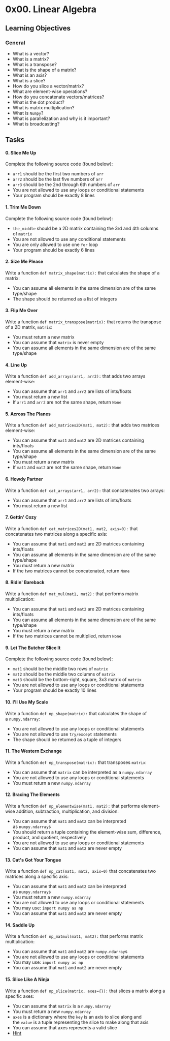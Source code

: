 0x00. Linear Algebra
====================

Learning Objectives
-------------------

### General

-   What is a vector?
-   What is a matrix?
-   What is a transpose?
-   What is the shape of a matrix?
-   What is an axis?
-   What is a slice?
-   How do you slice a vector/matrix?
-   What are element-wise operations?
-   How do you concatenate vectors/matrices?
-   What is the dot product?
-   What is matrix multiplication?
-   What is `Numpy`?
-   What is parallelization and why is it important?
-   What is broadcasting?

Tasks
-----

#### 0\. Slice Me Up

Complete the following source code (found below):

-   `arr1` should be the first two numbers of `arr`
-   `arr2` should be the last five numbers of `arr`
-   `arr3` should be the 2nd through 6th numbers of `arr`
-   You are not allowed to use any loops or conditional statements
-   Your program should be exactly 8 lines

#### 1\. Trim Me Down

Complete the following source code (found below):

-   `the_middle` should be a 2D matrix containing the 3rd and 4th columns of `matrix`
-   You are not allowed to use any conditional statements
-   You are only allowed to use one `for` loop
-   Your program should be exactly 6 lines

#### 2\. Size Me Please

Write a function `def matrix_shape(matrix):` that calculates the shape of a matrix:

-   You can assume all elements in the same dimension are of the same type/shape
-   The shape should be returned as a list of integers

#### 3\. Flip Me Over

Write a function `def matrix_transpose(matrix):` that returns the transpose of a 2D matrix, `matrix`:

-   You must return a new matrix
-   You can assume that `matrix` is never empty
-   You can assume all elements in the same dimension are of the same type/shape

#### 4\. Line Up

Write a function `def add_arrays(arr1, arr2):` that adds two arrays element-wise:

-   You can assume that `arr1` and `arr2` are lists of ints/floats
-   You must return a new list
-   If `arr1` and `arr2` are not the same shape, return `None`

#### 5\. Across The Planes

Write a function `def add_matrices2D(mat1, mat2):` that adds two matrices element-wise:

-   You can assume that `mat1` and `mat2` are 2D matrices containing ints/floats
-   You can assume all elements in the same dimension are of the same type/shape
-   You must return a new matrix
-   If `mat1` and `mat2` are not the same shape, return `None`

#### 6\. Howdy Partner

Write a function `def cat_arrays(arr1, arr2):` that concatenates two arrays:

-   You can assume that `arr1` and `arr2` are lists of ints/floats
-   You must return a new list

#### 7\. Gettin' Cozy

Write a function `def cat_matrices2D(mat1, mat2, axis=0):` that concatenates two matrices along a specific axis:

-   You can assume that `mat1` and `mat2` are 2D matrices containing ints/floats
-   You can assume all elements in the same dimension are of the same type/shape
-   You must return a new matrix
-   If the two matrices cannot be concatenated, return `None`

#### 8\. Ridin' Bareback

Write a function `def mat_mul(mat1, mat2):` that performs matrix multiplication:

-   You can assume that `mat1` and `mat2` are 2D matrices containing ints/floats
-   You can assume all elements in the same dimension are of the same type/shape
-   You must return a new matrix
-   If the two matrices cannot be multiplied, return `None`

#### 9\. Let The Butcher Slice It

Complete the following source code (found below):

-   `mat1` should be the middle two rows of `matrix`
-   `mat2` should be the middle two columns of `matrix`
-   `mat3` should be the bottom-right, square, 3x3 matrix of `matrix`
-   You are not allowed to use any loops or conditional statements
-   Your program should be exactly 10 lines

#### 10\. I'll Use My Scale

Write a function `def np_shape(matrix):` that calculates the shape of a `numpy.ndarray`:

-   You are not allowed to use any loops or conditional statements
-   You are not allowed to use `try/except` statements
-   The shape should be returned as a tuple of integers

#### 11\. The Western Exchange

Write a function `def np_transpose(matrix):` that transposes `matrix`:

-   You can assume that `matrix` can be interpreted as a `numpy.ndarray`
-   You are not allowed to use any loops or conditional statements
-   You must return a new `numpy.ndarray`

#### 12\. Bracing The Elements

Write a function `def np_elementwise(mat1, mat2):` that performs element-wise addition, subtraction, multiplication, and division:

-   You can assume that `mat1` and `mat2` can be interpreted as `numpy.ndarray`s
-   You should return a tuple containing the element-wise sum, difference, product, and quotient, respectively
-   You are not allowed to use any loops or conditional statements
-   You can assume that `mat1` and `mat2` are never empty

#### 13\. Cat's Got Your Tongue

Write a function `def np_cat(mat1, mat2, axis=0)` that concatenates two matrices along a specific axis:

-   You can assume that `mat1` and `mat2` can be interpreted as `numpy.ndarray`s
-   You must return a new `numpy.ndarray`
-   You are not allowed to use any loops or conditional statements
-   You may use: `import numpy as np`
-   You can assume that `mat1` and `mat2` are never empty

#### 14\. Saddle Up

Write a function `def np_matmul(mat1, mat2):` that performs matrix multiplication:

-   You can assume that `mat1` and `mat2` are `numpy.ndarray`s
-   You are not allowed to use any loops or conditional statements
-   You may use: `import numpy as np`
-   You can assume that `mat1` and `mat2` are never empty

#### 15\. Slice Like A Ninja

Write a function `def np_slice(matrix, axes={}):` that slices a matrix along a specific axes:

-   You can assume that `matrix` is a `numpy.ndarray`
-   You must return a new `numpy.ndarray`
-   `axes` is a dictionary where the `key` is an axis to slice along and the `value` is a tuple representing the slice to make along that axis
-   You can assume that axes represents a valid slice
-   [Hint](https://intranet.hbtn.io/rltoken/e-cIWjiDH3MX5U51hGPgtw "Hint")
